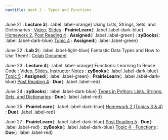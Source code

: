```yaml
---
navtitle: Week 2 - Types and Functions
---
```


June 21 
: **Lecture 3**{: .label .label-orange} Using Lists, Strings, Sets, and Dictionaries
  : [Video](#), [Slides](#)
: **PrairieLearn**{: .label .label-dark-blue}  [Homework 2](#), [Post Reading 4](#)
  : **Assigned**{: .label .label-green} 
: **zyBooks**{: .label .label-dark-blue} [Topic 4](#)
  : **Assigned**{: .label .label-green} 

June 22
: **Lab 2**{: .label .label-light-blue} Fantastic Data Types and How to Use Them!
  : [Colab Document](#)

June 23
: **Lecture 4**{: .label .label-orange} Functions: Learning to Reuse Code
  : [Video](#), [Slides](#), [Instructor Notes](#)
: **zyBooks**{: .label .label-dark-blue} [Topic 5](#)
  : **Assigned**{: .label .label-green} 
: **PrairieLearn**{: .label .label-dark-blue} [Post Reading 4](#)
  : **Due**{: .label .label-red} 

June 24
: **zyBooks**{: .label .label-dark-blue} [Types in Python: Lists, Strings, Sets, and Dictionaries](#)
  : **Due**{: .label .label-red} 


June 25
: **PrairieLearn**{: .label .label-dark-blue}  [Homework 2 (Topics 3 & 4)](#)
  : **Due**{: .label .label-red} 

June 27
: **PrairieLearn**{: .label .label-dark-blue} [Post Reading 5](#)
  : **Due**{: .label .label-red} 
: **zyBooks**{: .label .label-dark-blue} [Topic 4 - Functions](#)
  : **Due**{: .label .label-red} 


